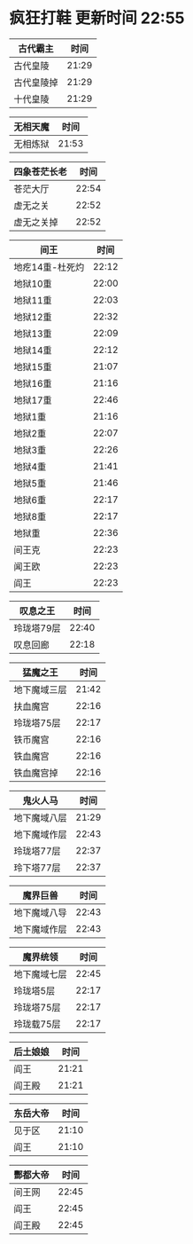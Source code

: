# 疯狂打鞋 更新时间 22:55

| 古代霸主   | 时间    |
|--------|-------|
| 古代皇陵 | 21:29 |
| 古代皇陵掉 | 21:29 |
| 十代皇陵 | 21:29 |

| 无相天魔   | 时间    |
|--------|-------|
| 无相炼狱 | 21:53 |

| 四象苍茫长老   | 时间    |
|--------|-------|
| 苍茫大厅 | 22:54 |
| 虚无之关 | 22:52 |
| 虚无之关掉 | 22:52 |

| 间王   | 时间    |
|--------|-------|
| 地疙14重-杜死灼 | 22:12 |
| 地狱10重 | 22:00 |
| 地狱11重 | 22:03 |
| 地狱12重 | 22:32 |
| 地狱13重 | 22:09 |
| 地狱14重 | 22:12 |
| 地狱15重 | 21:07 |
| 地狱16重 | 21:16 |
| 地狱17重 | 22:46 |
| 地狱1重 | 21:16 |
| 地狱2重 | 22:07 |
| 地狱3重 | 22:26 |
| 地狱4重 | 21:41 |
| 地狱5重 | 21:46 |
| 地狱6重 | 22:17 |
| 地狱8重 | 22:17 |
| 地狱重 | 22:36 |
| 间王克 | 22:23 |
| 闻王欧 | 22:23 |
| 阎王 | 22:23 |

| 叹息之王   | 时间    |
|--------|-------|
| 玲珑塔79层 | 22:40 |
| 叹息回廊 | 22:18 |

| 猛魔之王   | 时间    |
|--------|-------|
| 地下魔域三层 | 21:42 |
| 扶血魔宫 | 22:16 |
| 玲珑塔75层 | 22:17 |
| 铁币魔宫 | 22:16 |
| 铁血魔宫 | 22:16 |
| 铁血魔宫掉 | 22:16 |

| 鬼火人马   | 时间    |
|--------|-------|
| 地下魔域八层 | 21:29 |
| 地下魔域作层 | 22:43 |
| 玲珑塔77层 | 22:37 |
| 玲下塔77层 | 22:37 |

| 魔界巨兽   | 时间    |
|--------|-------|
| 地下魔域八导 | 22:43 |
| 地下魔域作层 | 22:43 |

| 魔界统领   | 时间    |
|--------|-------|
| 地下魔域七层 | 22:45 |
| 玲珑塔5层 | 22:17 |
| 玲珑塔75层 | 22:17 |
| 玲珑载75层 | 22:17 |

| 后土娘娘   | 时间    |
|--------|-------|
| 阎王 | 21:21 |
| 阎王殿 | 21:21 |

| 东岳大帝   | 时间    |
|--------|-------|
| 见于区 | 21:10 |
| 阎王 | 21:10 |

| 酆都大帝   | 时间    |
|--------|-------|
| 间王网 | 22:45 |
| 阎王 | 22:45 |
| 阎王殿 | 22:45 |